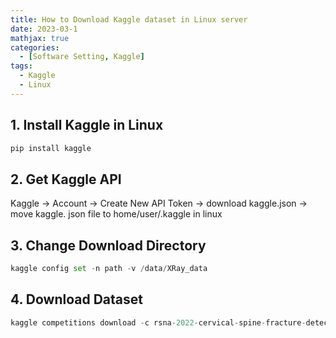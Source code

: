 ```yaml
---
title: How to Download Kaggle dataset in Linux server
date: 2023-03-1
mathjax: true
categories:
  - [Software Setting, Kaggle]
tags:
  - Kaggle
  - Linux
---
```




## 1. Install Kaggle in Linux

```python
pip install kaggle
```

## 2. Get Kaggle API

Kaggle -> Account -> Create New API Token -> download kaggle.json -> move kaggle. json file to home/user/.kaggle in linux

## 3. Change Download Directory

```python
kaggle config set -n path -v /data/XRay_data
```

## 4. Download Dataset

```python
kaggle competitions download -c rsna-2022-cervical-spine-fracture-detection

```


